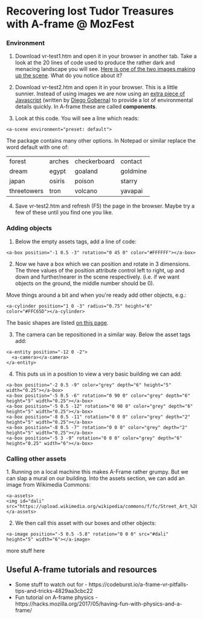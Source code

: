# Recovering lost Tudor Treasures with A-frame @ MozFest </h1>

<h3> Environment </h3>

1. Download vr-test1.htm and open it in your browser in another tab. Take a look at the 20 lines of code used to produce the rather dark and menacing landscape you will see. <a href="https://cdn.aframe.io/a-painter/images/sky.jpg">Here is one of the two images making up the scene</a>. What do you notice about it?

2. Download vr-test2.htm and open it in your browser. This is a little sunnier. Instead of using images we are now using an <a href="https://github.com/feiss/aframe-environment-component">extra piece of Javascript</a> (written by <a href="https://github.com/feiss">Diego Goberna</a>) to provide a lot of environmental details quickly. In A-frame these are called <strong>components</strong>.

3. Look at this code. You will see a line which reads:
```
<a-scene environment="preset: default">
```

The package contains many other options. In Notepad or similar replace the word default with one of:

<table>
<tr>
  <td> forest </td>
  <td> arches </td>
  <td> checkerboard </td>
  <td> contact </td>
  </tr>
<tr>
  <td> dream </td>
  <td> egypt </td>
  <td> goaland </td>
  <td> goldmine </td>
  </tr>
<tr>
  <td> japan </td>
  <td> osiris </td>
  <td> poison </td>
  <td> starry </td>
  </tr>
<tr>
  <td> threetowers </td>
  <td> tron </td>
  <td> volcano </td>
  <td> yavapai </td>
</table>

4. Save vr-test2.htm and refresh (F5) the page in the browser. Maybe try a few of these until you find one you like.

<h3> Adding objects </h3>

1. Below the empty assets tags, add a line of code:
```
<a-box position="-1 0.5 -3" rotation="0 45 0" color="#FFFFFF"></a-box>
```

2. Now we have a box which we can position and rotate in 3 dimensions. The three values of the position attribute control left to right, up and down and further/nearer in the scene respectively. (i.e. if we want objects on the ground, the middle number should be 0). 

Move things around a bit and when you're ready add other objects, e.g.:
```
<a-cylinder position="1 0 -3" radius="0.75" height="6" color="#FFC65D"></a-cylinder>
```
The basic shapes are listed <a href="https://aframe.io/docs/0.8.0/introduction/html-and-primitives.html">on this page</a>.

3. The camera can be repositioned in a similar way. Below the asset tags add:
```
<a-entity position="-12 0 -2">
  <a-camera></a-camera>
</a-entity>
```
4. This puts us in a position to view a very basic building we can add:
```
<a-box position="-2 0.5 -9" color="grey" depth="6" height="5" width="0.25"></a-box>
<a-box position="-5 0.5 -6" rotation="0 90 0" color="grey" depth="6" height="5" width="0.25"></a-box>
<a-box position="-5 0.5 -12" rotation="0 90 0" color="grey" depth="6" height="5" width="0.25"></a-box>
<a-box position="-8 0.5 -11" rotation="0 0 0" color="grey" depth="2" height="5" width="0.25"></a-box>
<a-box position="-8 0.5 -7" rotation="0 0 0" color="grey" depth="2" height="5" width="0.25"></a-box>
<a-box position="-5 3 -9" rotation="0 0 0" color="grey" depth="6" height="0.25" width="6"></a-box>
```
<h3> Calling other assets </h3>
1. Running on a local machine this makes A-Frame rather grumpy. But we can slap a mural on our building. Into the assets section, we can add an image from Wikimedia Commons:

```
<a-assets>
<img id="dali" src="https://upload.wikimedia.org/wikipedia/commons/f/fc/Street_Art_%284240649293%29.jpg">
</a-assets>
```

2. We then call this asset with our boxes and other objects:
```
<a-image position="-5 0.5 -5.8" rotation="0 0 0" src="#dali" height="5" width="6"></a-image>
```
more stuff here


<h2> Useful A-frame tutorials and resources </h2>
<ul>
<li> Some stuff to watch out for - https://codeburst.io/a-frame-vr-pitfalls-tips-and-tricks-4829aa3cbc22
<li> Fun tutorial on A-frame physics - https://hacks.mozilla.org/2017/05/having-fun-with-physics-and-a-frame/
</ul>
